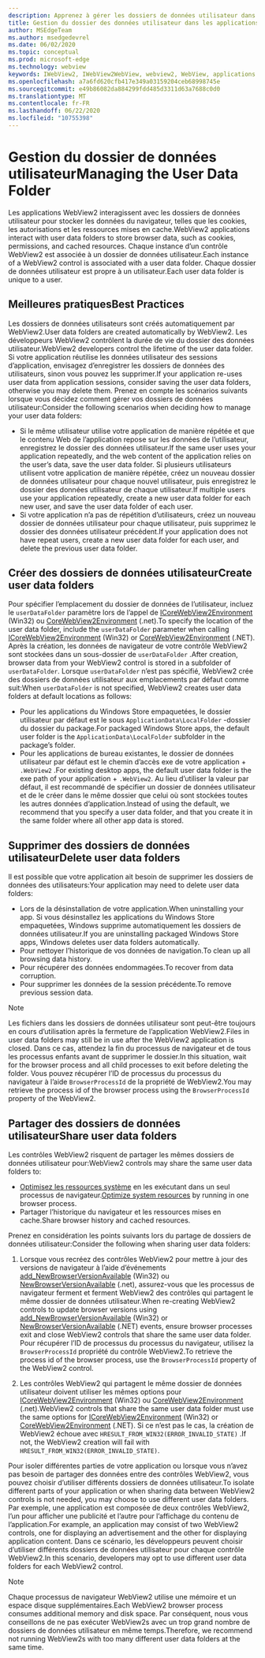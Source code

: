 ```yaml
---
description: Apprenez à gérer les dossiers de données utilisateur dans les applications WebView2
title: Gestion du dossier des données utilisateur dans les applications WebView2.
author: MSEdgeTeam
ms.author: msedgedevrel
ms.date: 06/02/2020
ms.topic: conceptual
ms.prod: microsoft-edge
ms.technology: webview
keywords: IWebView2, IWebView2WebView, webview2, WebView, applications Win32, Win32, Edge, ICoreWebView2, ICoreWebView2Host, contrôle de navigateur, html Edge, dossier de données utilisateur
ms.openlocfilehash: a7a6fd620cfb417e349a03159204ceb68998745e
ms.sourcegitcommit: e49b86082da884299fdd485d3311d63a7688c0d0
ms.translationtype: MT
ms.contentlocale: fr-FR
ms.lasthandoff: 06/22/2020
ms.locfileid: "10755398"
---
```

# <span data-ttu-id="6e3a2-104">Gestion du dossier de données utilisateur</span><span class="sxs-lookup"><span data-stu-id="6e3a2-104">Managing the User Data Folder</span></span>

<span data-ttu-id="6e3a2-105">Les applications WebView2 interagissent avec les dossiers de données utilisateur pour stocker les données du navigateur, telles que les cookies, les autorisations et les ressources mises en cache.</span><span class="sxs-lookup"><span data-stu-id="6e3a2-105">WebView2 applications interact with user data folders to store browser data, such as cookies, permissions, and cached resources.</span></span> <span data-ttu-id="6e3a2-106">Chaque instance d’un contrôle WebView2 est associée à un dossier de données utilisateur.</span><span class="sxs-lookup"><span data-stu-id="6e3a2-106">Each instance of a WebView2 control is associated with a user data folder.</span></span> <span data-ttu-id="6e3a2-107">Chaque dossier de données utilisateur est propre à un utilisateur.</span><span class="sxs-lookup"><span data-stu-id="6e3a2-107">Each user data folder is unique to a user.</span></span>

## <span data-ttu-id="6e3a2-108">Meilleures pratiques</span><span class="sxs-lookup"><span data-stu-id="6e3a2-108">Best Practices</span></span>

<span data-ttu-id="6e3a2-109">Les dossiers de données utilisateurs sont créés automatiquement par WebView2.</span><span class="sxs-lookup"><span data-stu-id="6e3a2-109">User data folders are created automatically by WebView2.</span></span> <span data-ttu-id="6e3a2-110">Les développeurs WebView2 contrôlent la durée de vie du dossier des données utilisateur.</span><span class="sxs-lookup"><span data-stu-id="6e3a2-110">WebView2 developers control the lifetime of the user data folder.</span></span> <span data-ttu-id="6e3a2-111">Si votre application réutilise les données utilisateur des sessions d’application, envisagez d’enregistrer les dossiers de données des utilisateurs, sinon vous pouvez les supprimer.</span><span class="sxs-lookup"><span data-stu-id="6e3a2-111">If your application re-uses user data from application sessions, consider saving the user data folders, otherwise you may delete them.</span></span> <span data-ttu-id="6e3a2-112">Prenez en compte les scénarios suivants lorsque vous décidez comment gérer vos dossiers de données utilisateur:</span><span class="sxs-lookup"><span data-stu-id="6e3a2-112">Consider the following scenarios when deciding how to manage your user data folders:</span></span>

*   <span data-ttu-id="6e3a2-113">Si le même utilisateur utilise votre application de manière répétée et que le contenu Web de l’application repose sur les données de l’utilisateur, enregistrez le dossier des données utilisateur.</span><span class="sxs-lookup"><span data-stu-id="6e3a2-113">If the same user uses your application repeatedly, and the web content of the application relies on the user’s data, save the user data folder.</span></span> <span data-ttu-id="6e3a2-114">Si plusieurs utilisateurs utilisent votre application de manière répétée, créez un nouveau dossier de données utilisateur pour chaque nouvel utilisateur, puis enregistrez le dossier des données utilisateur de chaque utilisateur.</span><span class="sxs-lookup"><span data-stu-id="6e3a2-114">If multiple users use your application repeatedly, create a new user data folder for each new user, and save the user data folder of each user.</span></span>
*   <span data-ttu-id="6e3a2-115">Si votre application n’a pas de répétition d’utilisateurs, créez un nouveau dossier de données utilisateur pour chaque utilisateur, puis supprimez le dossier des données utilisateur précédent.</span><span class="sxs-lookup"><span data-stu-id="6e3a2-115">If your application does not have repeat users, create a new user data folder for each user, and delete the previous user data folder.</span></span>

## <span data-ttu-id="6e3a2-116">Créer des dossiers de données utilisateur</span><span class="sxs-lookup"><span data-stu-id="6e3a2-116">Create user data folders</span></span>

<span data-ttu-id="6e3a2-117">Pour spécifier l’emplacement du dossier de données de l’utilisateur, incluez le `userDataFolder` paramètre lors de l’appel de [ICoreWebView2Environment](../reference/win32/0-9-538/icorewebview2environment) (Win32) ou [CoreWebView2Environment](../reference/dotnet/0-9-538/microsoft-web-webview2-core-corewebview2environment) (.net).</span><span class="sxs-lookup"><span data-stu-id="6e3a2-117">To specify the location of the user data folder, include the `userDataFolder` parameter when calling [ICoreWebView2Environment](../reference/win32/0-9-538/icorewebview2environment) (Win32) or [CoreWebView2Environment](../reference/dotnet/0-9-538/microsoft-web-webview2-core-corewebview2environment) (.NET).</span></span> <span data-ttu-id="6e3a2-118">Après la création, les données de navigateur de votre contrôle WebView2 sont stockées dans un sous-dossier de `userDataFolder` .</span><span class="sxs-lookup"><span data-stu-id="6e3a2-118">After creation, browser data from your WebView2 control is stored in a subfolder of `userDataFolder`.</span></span> <span data-ttu-id="6e3a2-119">Lorsque `userDataFolder` n’est pas spécifié, WebView2 crée des dossiers de données utilisateur aux emplacements par défaut comme suit:</span><span class="sxs-lookup"><span data-stu-id="6e3a2-119">When `userDataFolder` is not specified, WebView2 creates user data folders at default locations as follows:</span></span>

* <span data-ttu-id="6e3a2-120">Pour les applications du Windows Store empaquetées, le dossier utilisateur par défaut est le sous `ApplicationData\LocalFolder` -dossier du dossier du package.</span><span class="sxs-lookup"><span data-stu-id="6e3a2-120">For packaged Windows Store apps, the default user folder is the `ApplicationData\LocalFolder` subfolder in the package’s  folder.</span></span>
* <span data-ttu-id="6e3a2-121">Pour les applications de bureau existantes, le dossier de données utilisateur par défaut est le chemin d’accès exe de votre application + `.WebView2` .</span><span class="sxs-lookup"><span data-stu-id="6e3a2-121">For existing desktop apps, the default user data folder is the exe path of your application + `.WebView2`.</span></span> <span data-ttu-id="6e3a2-122">Au lieu d’utiliser la valeur par défaut, il est recommandé de spécifier un dossier de données utilisateur et de le créer dans le même dossier que celui où sont stockées toutes les autres données d’application.</span><span class="sxs-lookup"><span data-stu-id="6e3a2-122">Instead of using the default, we recommend that you specify a user data folder, and that you create it in the same folder where all other app data is stored.</span></span>

## <span data-ttu-id="6e3a2-123">Supprimer des dossiers de données utilisateur</span><span class="sxs-lookup"><span data-stu-id="6e3a2-123">Delete user data folders</span></span>

<span data-ttu-id="6e3a2-124">Il est possible que votre application ait besoin de supprimer les dossiers de données des utilisateurs:</span><span class="sxs-lookup"><span data-stu-id="6e3a2-124">Your application may need to delete user data folders:</span></span>

* <span data-ttu-id="6e3a2-125">Lors de la désinstallation de votre application.</span><span class="sxs-lookup"><span data-stu-id="6e3a2-125">When uninstalling your app.</span></span> <span data-ttu-id="6e3a2-126">Si vous désinstallez les applications du Windows Store empaquetées, Windows supprime automatiquement les dossiers de données utilisateur.</span><span class="sxs-lookup"><span data-stu-id="6e3a2-126">If you are uninstalling packaged Windows Store apps, Windows deletes user data folders automatically.</span></span> 
* <span data-ttu-id="6e3a2-127">Pour nettoyer l’historique de vos données de navigation.</span><span class="sxs-lookup"><span data-stu-id="6e3a2-127">To clean up all browsing data history.</span></span>
* <span data-ttu-id="6e3a2-128">Pour récupérer des données endommagées.</span><span class="sxs-lookup"><span data-stu-id="6e3a2-128">To recover from data corruption.</span></span>
* <span data-ttu-id="6e3a2-129">Pour supprimer les données de la session précédente.</span><span class="sxs-lookup"><span data-stu-id="6e3a2-129">To remove previous session data.</span></span> 


> [!NOTE]
> <span data-ttu-id="6e3a2-130">Les fichiers dans les dossiers de données utilisateur sont peut-être toujours en cours d’utilisation après la fermeture de l’application WebView2.</span><span class="sxs-lookup"><span data-stu-id="6e3a2-130">Files in user data folders may still be in use after the WebView2 application is closed.</span></span> <span data-ttu-id="6e3a2-131">Dans ce cas, attendez la fin du processus de navigateur et de tous les processus enfants avant de supprimer le dossier.</span><span class="sxs-lookup"><span data-stu-id="6e3a2-131">In this situation, wait for the browser process and all child processes to exit before deleting the folder.</span></span> <span data-ttu-id="6e3a2-132">Vous pouvez récupérer l’ID de processus du processus du navigateur à l’aide `BrowserProcessId` de la propriété de WebView2.</span><span class="sxs-lookup"><span data-stu-id="6e3a2-132">You may retrieve the process id of the browser process using the `BrowserProcessId` property of the WebView2.</span></span>

## <span data-ttu-id="6e3a2-133">Partager des dossiers de données utilisateur</span><span class="sxs-lookup"><span data-stu-id="6e3a2-133">Share user data folders</span></span>

<span data-ttu-id="6e3a2-134">Les contrôles WebView2 risquent de partager les mêmes dossiers de données utilisateur pour:</span><span class="sxs-lookup"><span data-stu-id="6e3a2-134">WebView2 controls may share the same user data folders to:</span></span>

* <span data-ttu-id="6e3a2-135">[Optimisez les ressources système](https://docs.microsoft.com/en-us/microsoft-edge/webview2/reference/win32/0-9-538/icorewebview2#process-model) en les exécutant dans un seul processus de navigateur.</span><span class="sxs-lookup"><span data-stu-id="6e3a2-135">[Optimize system resources](https://docs.microsoft.com/en-us/microsoft-edge/webview2/reference/win32/0-9-538/icorewebview2#process-model) by running in one browser process.</span></span>
* <span data-ttu-id="6e3a2-136">Partager l’historique du navigateur et les ressources mises en cache.</span><span class="sxs-lookup"><span data-stu-id="6e3a2-136">Share browser history and cached resources.</span></span> 

<span data-ttu-id="6e3a2-137">Prenez en considération les points suivants lors du partage de dossiers de données utilisateur:</span><span class="sxs-lookup"><span data-stu-id="6e3a2-137">Consider the following when sharing user data folders:</span></span> 

1. <span data-ttu-id="6e3a2-138">Lorsque vous recréez des contrôles WebView2 pour mettre à jour des versions de navigateur à l’aide d’événements [add_NewBrowserVersionAvailable](../reference/win32/0-9-538/icorewebview2environment#add_newbrowserversionavailable) (Win32) ou [NewBrowserVersionAvailable](../reference/dotnet/0-9-538/microsoft-web-webview2-core-corewebview2environment#newbrowserversionavailable) (.net), assurez-vous que les processus de navigateur ferment et ferment WebView2 des contrôles qui partagent le même dossier de données utilisateur.</span><span class="sxs-lookup"><span data-stu-id="6e3a2-138">When re-creating WebView2 controls to update browser versions using [add_NewBrowserVersionAvailable](../reference/win32/0-9-538/icorewebview2environment#add_newbrowserversionavailable) (Win32) or [NewBrowserVersionAvailable](../reference/dotnet/0-9-538/microsoft-web-webview2-core-corewebview2environment#newbrowserversionavailable) (.NET) events, ensure browser processes exit and close WebView2 controls that share the same user data folder.</span></span> <span data-ttu-id="6e3a2-139">Pour récupérer l’ID de processus du processus du navigateur, utilisez la `BrowserProcessId` propriété du contrôle WebView2.</span><span class="sxs-lookup"><span data-stu-id="6e3a2-139">To retrieve the process id of the browser process, use the `BrowserProcessId` property of the WebView2 control.</span></span>

2. <span data-ttu-id="6e3a2-140">Les contrôles WebView2 qui partagent le même dossier de données utilisateur doivent utiliser les mêmes options pour [ICoreWebView2Environment](../reference/win32/0-9-538/icorewebview2environment) (Win32) ou [CoreWebView2Environment](../reference/dotnet/0-9-538/microsoft-web-webview2-core-corewebview2environment) (.net).</span><span class="sxs-lookup"><span data-stu-id="6e3a2-140">WebView2 controls that share the same user data folder must use the same options for [ICoreWebView2Environment](../reference/win32/0-9-538/icorewebview2environment) (Win32) or [CoreWebView2Environment](../reference/dotnet/0-9-538/microsoft-web-webview2-core-corewebview2environment) (.NET).</span></span> <span data-ttu-id="6e3a2-141">Si ce n’est pas le cas, la création de WebView2 échoue avec `HRESULT_FROM_WIN32(ERROR_INVALID_STATE)` .</span><span class="sxs-lookup"><span data-stu-id="6e3a2-141">If not, the WebView2 creation will fail with `HRESULT_FROM_WIN32(ERROR_INVALID_STATE)`.</span></span> 

<span data-ttu-id="6e3a2-142">Pour isoler différentes parties de votre application ou lorsque vous n’avez pas besoin de partager des données entre des contrôles WebView2, vous pouvez choisir d’utiliser différents dossiers de données utilisateur.</span><span class="sxs-lookup"><span data-stu-id="6e3a2-142">To isolate different parts of your application or when sharing data between WebView2 controls is not needed, you may choose to use different user data folders.</span></span> <span data-ttu-id="6e3a2-143">Par exemple, une application est composée de deux contrôles WebView2, l’un pour afficher une publicité et l’autre pour l’affichage du contenu de l’application.</span><span class="sxs-lookup"><span data-stu-id="6e3a2-143">For example, an application may consist of two WebView2 controls, one for displaying an advertisement and the other for displaying application content.</span></span> <span data-ttu-id="6e3a2-144">Dans ce scénario, les développeurs peuvent choisir d’utiliser différents dossiers de données utilisateur pour chaque contrôle WebView2.</span><span class="sxs-lookup"><span data-stu-id="6e3a2-144">In this scenario, developers may opt to use different user data folders for each WebView2 control.</span></span> 

> [!NOTE]
> <span data-ttu-id="6e3a2-145">Chaque processus de navigateur WebView2 utilise une mémoire et un espace disque supplémentaires.</span><span class="sxs-lookup"><span data-stu-id="6e3a2-145">Each WebView2 browser process consumes additional memory and disk space.</span></span> <span data-ttu-id="6e3a2-146">Par conséquent, nous vous conseillons de ne pas exécuter WebView2s avec un trop grand nombre de dossiers de données utilisateur en même temps.</span><span class="sxs-lookup"><span data-stu-id="6e3a2-146">Therefore, we recommend not running WebView2s with too many different user data folders at the same time.</span></span> 

